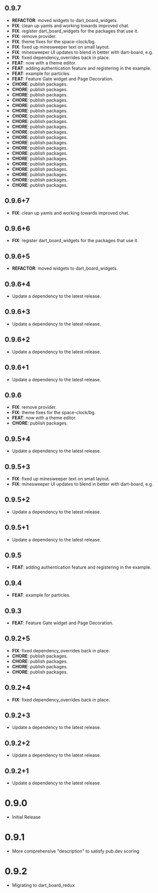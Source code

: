 ## 0.9.7

 - **REFACTOR**: moved widgets to dart_board_widgets.
 - **FIX**: clean up yamls and working towards improved chat.
 - **FIX**: register dart_board_widgets for the packages that use it.
 - **FIX**: remove provider.
 - **FIX**: theme fixes for the space-clock/bg.
 - **FIX**: fixed up minesweeper text on small layout.
 - **FIX**: minesweeper UI updates to blend in better with dart-board, e.g.
 - **FIX**: fixed dependency_overrides back in place.
 - **FEAT**: now with a theme editor.
 - **FEAT**: adding authentication feature and registering in the example.
 - **FEAT**: example for particles.
 - **FEAT**: Feature Gate widget and Page Decoration.
 - **CHORE**: publish packages.
 - **CHORE**: publish packages.
 - **CHORE**: publish packages.
 - **CHORE**: publish packages.
 - **CHORE**: publish packages.
 - **CHORE**: publish packages.
 - **CHORE**: publish packages.
 - **CHORE**: publish packages.
 - **CHORE**: publish packages.
 - **CHORE**: publish packages.
 - **CHORE**: publish packages.
 - **CHORE**: publish packages.
 - **CHORE**: publish packages.
 - **CHORE**: publish packages.
 - **CHORE**: publish packages.
 - **CHORE**: publish packages.
 - **CHORE**: publish packages.
 - **CHORE**: publish packages.
 - **CHORE**: publish packages.
 - **CHORE**: publish packages.

## 0.9.6+7

 - **FIX**: clean up yamls and working towards improved chat.

## 0.9.6+6

 - **FIX**: register dart_board_widgets for the packages that use it.

## 0.9.6+5

 - **REFACTOR**: moved widgets to dart_board_widgets.

## 0.9.6+4

 - Update a dependency to the latest release.

## 0.9.6+3

 - Update a dependency to the latest release.

## 0.9.6+2

 - Update a dependency to the latest release.

## 0.9.6+1

 - Update a dependency to the latest release.

## 0.9.6

 - **FIX**: remove provider.
 - **FIX**: theme fixes for the space-clock/bg.
 - **FEAT**: now with a theme editor.
 - **CHORE**: publish packages.

## 0.9.5+4

 - Update a dependency to the latest release.

## 0.9.5+3

 - **FIX**: fixed up minesweeper text on small layout.
 - **FIX**: minesweeper UI updates to blend in better with dart-board, e.g.

## 0.9.5+2

 - Update a dependency to the latest release.

## 0.9.5+1

 - Update a dependency to the latest release.

## 0.9.5

 - **FEAT**: adding authentication feature and registering in the example.

## 0.9.4

 - **FEAT**: example for particles.

## 0.9.3

 - **FEAT**: Feature Gate widget and Page Decoration.

## 0.9.2+5

 - **FIX**: fixed dependency_overrides back in place.
 - **CHORE**: publish packages.
 - **CHORE**: publish packages.
 - **CHORE**: publish packages.
 - **CHORE**: publish packages.

## 0.9.2+4

 - **FIX**: fixed dependency_overrides back in place.

## 0.9.2+3

 - Update a dependency to the latest release.

## 0.9.2+2

 - Update a dependency to the latest release.

## 0.9.2+1

 - Update a dependency to the latest release.

# 0.9.0
- Initial Release

# 0.9.1
- More comprehensive "description" to satisfy pub.dev scoring

# 0.9.2 
- Migrating to dart_board_redux



